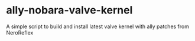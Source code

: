 # ally-nobara-valve-kernel
A simple script to build and install latest valve kernel with ally patches from NeroReflex

